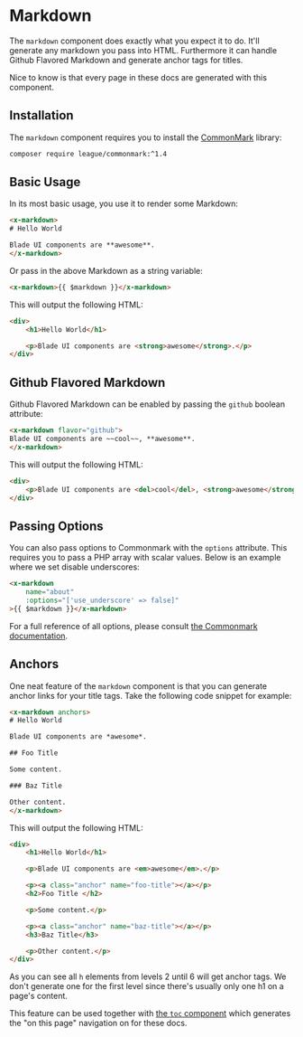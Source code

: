 # Markdown

The `markdown` component does exactly what you expect it to do. It'll generate any markdown you pass into HTML. Furthermore it can handle Github Flavored Markdown and generate anchor tags for titles. 

Nice to know is that every page in these docs are generated with this component.

## Installation

The `markdown` component requires you to install the [CommonMark](https://github.com/thephpleague/commonmark) library:

```bash
composer require league/commonmark:^1.4
```

## Basic Usage

In its most basic usage, you use it to render some Markdown:

```html
<x-markdown>
# Hello World

Blade UI components are **awesome**.
</x-markdown>
```

Or pass in the above Markdown as a string variable:

```html
<x-markdown>{{ $markdown }}</x-markdown>
```

This will output the following HTML:

```html
<div>
    <h1>Hello World</h1>

    <p>Blade UI components are <strong>awesome</strong>.</p>
</div>
```

## Github Flavored Markdown

Github Flavored Markdown can be enabled by passing the `github` boolean attribute:

```html
<x-markdown flavor="github">
Blade UI components are ~~cool~~, **awesome**.
</x-markdown>
```

This will output the following HTML:

```html
<div>
    <p>Blade UI components are <del>cool</del>, <strong>awesome</strong>.</p>
</div>
```

## Passing Options

You can also pass options to Commonmark with the `options` attribute. This requires you to pass a PHP array with scalar values. Below is an example where we set disable underscores:

```html
<x-markdown
    name="about"
    :options="['use_underscore' => false]"
>{{ $markdown }}</x-markdown>
```

For a full reference of all options, please consult [the Commonmark documentation](https://commonmark.thephpleague.com/1.5/configuration/).

## Anchors

One neat feature of the `markdown` component is that you can generate anchor links for your title tags. Take the following code snippet for example:

```html
<x-markdown anchors>
# Hello World

Blade UI components are *awesome*.

## Foo Title

Some content.

### Baz Title

Other content.
</x-markdown>
```

This will output the following HTML:

```html
<div>
    <h1>Hello World</h1>

    <p>Blade UI components are <em>awesome</em>.</p>

    <p><a class="anchor" name="foo-title"></a></p>
    <h2>Foo Title </h2>

    <p>Some content.</p>

    <p><a class="anchor" name="baz-title"></a></p>
    <h3>Baz Title</h3>

    <p>Other content.</p>
</div>
```

As you can see all `h` elements from levels 2 until 6 will get anchor tags. We don't generate one for the first level since there's usually only one h1 on a page's content.

This feature can be used together with [the `toc` component](/docs/{{version}}/toc) which generates the "on this page" navigation on for these docs.
